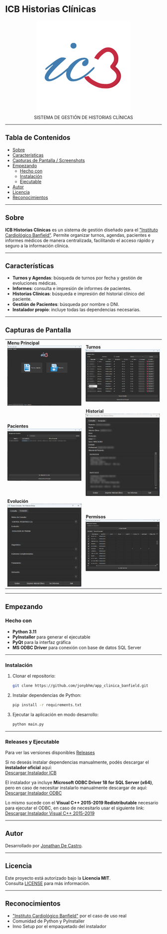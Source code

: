 # ICB Historias Clínicas

<div align="center">
  <img src="assets/logo/logo.png" alt="Logo" width="300" height="300">
</div>

<div align="center">
  SISTEMA DE GESTIÓN DE HISTORIAS CLÍNICAS
</div>

---

## Tabla de Contenidos

- [Sobre](#sobre)
- [Características](#características)
- [Capturas de Pantalla / Screenshots](#capturas-de-pantalla)
- [Empezando](#empezando)
  - [Hecho con](#hecho-con)
  - [Instalación](#instalación)
  - [Ejecutable](#ejecutable)
- [Autor](#autor)
- [Licencia](#licencia)
- [Reconocimientos](#reconocimientos)

---

## Sobre
**ICB Historias Clínicas** es un sistema de gestión diseñado para el ["Instituto Cardiológico Banfield"](http://www.institutocardiologicobanfield.com/quienes_somos.html). Permite organizar turnos, agendas, pacientes e informes médicos de manera centralizada, facilitando el acceso rápido y seguro a la información clínica.

---

## Características

- **Turnos y Agendas**: búsqueda de turnos por fecha y gestión de evoluciones médicas.
- **Informes**: consulta e impresión de informes de pacientes.
- **Historias Clínicas**: búsqueda e impresión del historial clínico del paciente.
- **Gestión de Pacientes**: búsqueda por nombre o DNI.
- **Instalador propio**: incluye todas las dependencias necesarias.

---

## Capturas de Pantalla

<div align="center">
<table>
<tr>
  <td><b>Menu Principal</b><br><img src="assets/screenshots/menu_ppal.png" width="300"></td>
  <td><b>Turnos</b><br><img src="assets/screenshots/turnos.png" width="300"></td>
</tr>
<tr>
  <td><b>Pacientes</b><br><img src="assets/screenshots/pacientes.png" width="300"></td>
  <td><b>Historial</b><br><img src="assets/screenshots/historial.png" width="300"></td>
</tr>
<tr>
  <td><b>Evolución</b><br><img src="assets/screenshots/evolucion.png" width="300"></td>
  <td><b>Permisos</b><br><img src="assets/screenshots/permisos.png" width="300"></td>
</tr>
</table>
</div>

---

## Empezando

### Hecho con
- **Python 3.11**
- **PyInstaller** para generar el ejecutable
- **PyQt** para la interfaz gráfica
- **MS ODBC Driver** para conexión con base de datos SQL Server

---

### Instalación
1. Clonar el repositorio:
   ```sh
   git clone https://github.com/jonybhm/app_clinica_banfield.git
   ```
2. Instalar dependencias de Python:
   ```sh
   pip install -r requirements.txt
   ```
3. Ejecutar la aplicación en modo desarrollo:
   ```sh
   python main.py
   ```

---

### Releases y Ejecutable
Para ver las versiones disponibles
[Releases](https://github.com/jonybhm/app_clinica_banfield/releases/)

Si no deseás instalar dependencias manualmente, podés descargar el **instalador oficial** aquí:  
[Descargar Instalador ICB](https://github.com/jonybhm/app_clinica_banfield/releases/download/v1.0.0/ICBHistoriaClinicaSetup-v1.0.0.exe)

El instalador ya incluye **Microsoft ODBC Driver 18 for SQL Server (x64)**, pero en caso de necesitar instalarlo manualmente descargar de aquí:  
[Descargar Instalador ODBC](https://learn.microsoft.com/en-us/sql/connect/odbc/download-odbc-driver-for-sql-server?view=sql-server-ver17)

Lo mismo sucede con el **Visual C++ 2015-2019 Redistributable** necesario para ejecutar el ODBC, en caso de necesitarlo usar el siguiente link:
[Descargar Instalador Visual C++ 2015-2019](https://aka.ms/vs/17/release/vc_redist.x64.exe)

---

## Autor
Desarrollado por [Jonathan De Castro](https://github.com/jonybhm).  

---

## Licencia
Este proyecto está autorizado bajo la **Licencia MIT**.  
Consulta [LICENSE](LICENSE) para más información.

---

## Reconocimientos
- ["Instituto Cardiológico Banfield"](http://www.institutocardiologicobanfield.com/quienes_somos.html) por el caso de uso real  
- Comunidad de Python y PyInstaller  
- Inno Setup por el empaquetado del instalador

